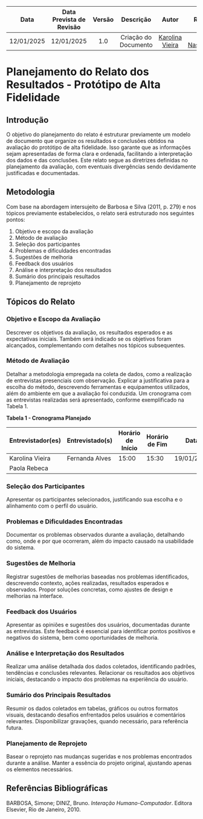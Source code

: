 |    **Data**    | **Data Prevista de Revisão** | **Versão** |        **Descrição**        |                 **Autor**                 |                **Revisor**                 |
|:--------------:|:---------------------------:|:----------:|:---------------------------:|:-----------------------------------------:|:------------------------------------------:|
|  12/01/2025    |        12/01/2025          |    1.0     |     Criação do Documento     | [Karolina Vieira](https://github.com/Karolina91) |  [Paola Nascimento](https://github.com/paolaalim) |


# Planejamento do Relato dos Resultados - Protótipo de Alta Fidelidade

## Introdução
O objetivo do planejamento do relato é estruturar previamente um modelo de documento que organize os resultados e conclusões obtidos na avaliação do protótipo de alta fidelidade. Isso garante que as informações sejam apresentadas de forma clara e ordenada, facilitando a interpretação dos dados e das conclusões. Este relato segue as diretrizes definidas no planejamento da avaliação, com eventuais divergências sendo devidamente justificadas e documentadas.


## Metodologia
Com base na abordagem intersujeito de Barbosa e Silva (2011, p. 279) e nos tópicos previamente estabelecidos, o relato será estruturado nos seguintes pontos:

1. Objetivo e escopo da avaliação  
2. Método de avaliação  
3. Seleção dos participantes  
4. Problemas e dificuldades encontradas  
5. Sugestões de melhoria  
6. Feedback dos usuários  
7. Análise e interpretação dos resultados  
8. Sumário dos principais resultados  
9. Planejamento de reprojeto  


## Tópicos do Relato

### **Objetivo e Escopo da Avaliação**
Descrever os objetivos da avaliação, os resultados esperados e as expectativas iniciais. Também será indicado se os objetivos foram alcançados, complementando com detalhes nos tópicos subsequentes.


### **Método de Avaliação**
Detalhar a metodologia empregada na coleta de dados, como a realização de entrevistas presenciais com observação. Explicar a justificativa para a escolha do método, descrevendo ferramentas e equipamentos utilizados, além do ambiente em que a avaliação foi conduzida. Um cronograma com as entrevistas realizadas será apresentado, conforme exemplificado na Tabela 1.

**Tabela 1 - Cronograma Planejado**

| **Entrevistador(es)** | **Entrevistado(s)** | **Horário de Início** | **Horário de Fim** | **Data**       |
|------------------------|---------------------|-----------------------|--------------------|----------------|
| Karolina Vieira        | Fernanda Alves      | 15:00                | 15:30             | 19/01/2025  |
| Paola Rebeca           |         |                |             |    |

### **Seleção dos Participantes**
Apresentar os participantes selecionados, justificando sua escolha e o alinhamento com o perfil do usuário. 

### **Problemas e Dificuldades Encontradas**
Documentar os problemas observados durante a avaliação, detalhando como, onde e por que ocorreram, além do impacto causado na usabilidade do sistema.


### **Sugestões de Melhoria**
Registrar sugestões de melhorias baseadas nos problemas identificados, descrevendo contexto, ações realizadas, resultados esperados e observados. Propor soluções concretas, como ajustes de design e melhorias na interface.


### **Feedback dos Usuários**
Apresentar as opiniões e sugestões dos usuários, documentadas durante as entrevistas. Este feedback é essencial para identificar pontos positivos e negativos do sistema, bem como oportunidades de melhoria.


### **Análise e Interpretação dos Resultados**
Realizar uma análise detalhada dos dados coletados, identificando padrões, tendências e conclusões relevantes. Relacionar os resultados aos objetivos iniciais, destacando o impacto dos problemas na experiência do usuário.


### **Sumário dos Principais Resultados**
Resumir os dados coletados em tabelas, gráficos ou outros formatos visuais, destacando desafios enfrentados pelos usuários e comentários relevantes. Disponibilizar gravações, quando necessário, para referência futura.


### **Planejamento de Reprojeto**
Basear o reprojeto nas mudanças sugeridas e nos problemas encontrados durante a análise. Manter a essência do projeto original, ajustando apenas os elementos necessários.


## Referências Bibliográficas
BARBOSA, Simone; DINIZ, Bruno. *Interação Humano-Computador*. Editora Elsevier, Rio de Janeiro, 2010.